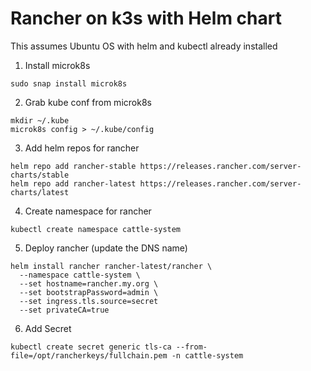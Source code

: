 # Rancher on k3s with Helm chart
This assumes Ubuntu OS with helm and kubectl already installed

1. Install microk8s
```
sudo snap install microk8s
```

2. Grab kube conf from microk8s
```
mkdir ~/.kube
microk8s config > ~/.kube/config
```

3. Add helm repos for rancher
```
helm repo add rancher-stable https://releases.rancher.com/server-charts/stable
helm repo add rancher-latest https://releases.rancher.com/server-charts/latest
```

4. Create namespace for rancher
```
kubectl create namespace cattle-system
```

5. Deploy rancher (update the DNS name)
```
helm install rancher rancher-latest/rancher \
  --namespace cattle-system \
  --set hostname=rancher.my.org \
  --set bootstrapPassword=admin \
  --set ingress.tls.source=secret
  --set privateCA=true
```

6. Add Secret
```
kubectl create secret generic tls-ca --from-file=/opt/rancherkeys/fullchain.pem -n cattle-system
```
